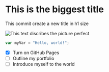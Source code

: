 # This is the biggest title

This commit create a new title in h1 size

![This text discribes the picture perfect](https://octodex.github.com/images/yaktocat.png)


``` javascript
var myVar = "Hello, world!";
```




- [x] Turn on GitHub Pages
- [ ] Outline my portfolio
- [ ] Introduce myself to the world
